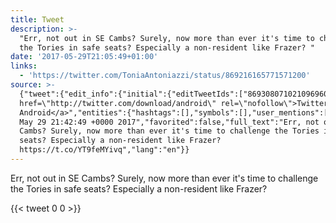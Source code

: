 ```yaml
---
title: Tweet
description: >-
  "Err, not out in SE Cambs? Surely, now more than ever it's time to challenge
  the Tories in safe seats? Especially a non-resident like Frazer? "
date: '2017-05-29T21:05:49+01:00'
links:
  - 'https://twitter.com/ToniaAntoniazzi/status/869216165771571200'
source: >-
  {"tweet":{"edit_info":{"initial":{"editTweetIds":["869308071021096960"],"editableUntil":"2017-05-29T22:42:49.751Z","editsRemaining":"5","isEditEligible":true}},"retweeted":false,"source":"<a
  href=\"http://twitter.com/download/android\" rel=\"nofollow\">Twitter for
  Android</a>","entities":{"hashtags":[],"symbols":[],"user_mentions":[],"urls":[{"url":"https://t.co/YT9feMYivq","expanded_url":"https://twitter.com/ToniaAntoniazzi/status/869216165771571200","display_url":"twitter.com/ToniaAntoniazz…","indices":["141","164"]}]},"display_text_range":["0","164"],"favorite_count":"0","id_str":"869308071021096960","truncated":false,"retweet_count":"0","id":"869308071021096960","possibly_sensitive":false,"created_at":"Mon
  May 29 21:42:49 +0000 2017","favorited":false,"full_text":"Err, not out in SE
  Cambs? Surely, now more than ever it's time to challenge the Tories in safe
  seats? Especially a non-resident like Frazer?
  https://t.co/YT9feMYivq","lang":"en"}}
---
```

Err, not out in SE Cambs? Surely, now more than ever it's time to challenge the Tories in safe seats? Especially a non-resident like Frazer? 
    
{{< tweet 0 0 >}}
    

